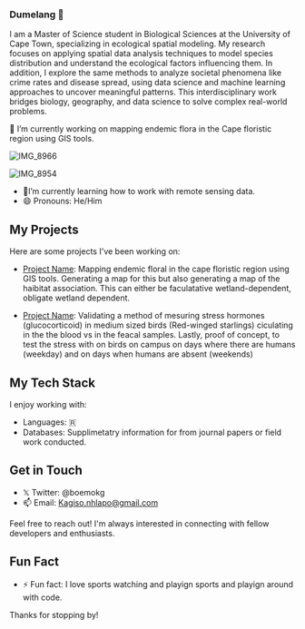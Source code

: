 ### Dumelang 👋
 
I am a Master of Science student in Biological Sciences at the University of Cape Town, specializing in ecological spatial modeling. My research focuses on applying spatial data analysis techniques to model species distribution and understand the ecological factors influencing them. In addition, I explore the same methods to analyze societal phenomena like crime rates and disease spread, using data science and machine learning approaches to uncover meaningful patterns. This interdisciplinary work bridges biology, geography, and data science to solve complex real-world problems.

🔭 I’m currently working on mapping endemic flora in the Cape floristic region using GIS tools.

![IMG_8966](https://github.com/Boemokg/Boemokg/assets/130784383/21f9a37e-bcc2-4da7-9f06-46efc1bbbcd5)

![IMG_8954](https://github.com/Boemokg/Boemokg/assets/130784383/38c7dba4-7cab-40c7-9724-38e6752b56e0)


- 💼I’m currently learning how to work with remote sensing data. 
- 😄 Pronouns: He/Him 

## My Projects

Here are some projects I've been working on:

- [Project Name](https://github.com/Boemokg/GIS-mapping):
  Mapping endemic floral in the cape floristic region using GIS tools. Generating a map for this but also generating a map of the haibitat association. This can either be faculatative wetland-dependent, obligate wetland dependent.
  
- [Project Name](https://github.com/Boemokg/Stress-in-the-city-):
  Validating a method of mesuring stress hormones (glucocorticoid) in medium sized birds (Red-winged starlings) ciculating in the the blood vs in the feacal samples. Lastly, proof of concept, to test the stress with on birds on campus on days where there are humans (weekday) and on days when humans are absent (weekends)

## My Tech Stack

I enjoy working with:

- Languages: 🇷 
- Databases: Supplimetatry information for from journal papers or field work conducted. 

## Get in Touch

- 𝕏 Twitter: @boemokg 
- 📫 Email: Kagiso.nhlapo@gmail.com

Feel free to reach out! I'm always interested in connecting with fellow developers and enthusiasts.

## Fun Fact

- ⚡ Fun fact: I love sports watching and playign sports and playign around with code. 

Thanks for stopping by!
